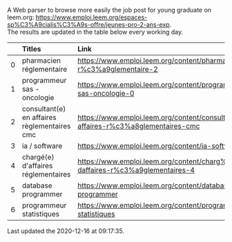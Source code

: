 A Web parser to browse more easily the job post for young graduate on leem.org: https://www.emploi.leem.org/espaces-sp%C3%A9cialis%C3%A9s-offre/jeunes-pro-2-ans-exp.  
The results are updated in the table below every working day.  


|    | Titles                                       | Link                                                                                |   Department |   Consulted |
|---:|:---------------------------------------------|:------------------------------------------------------------------------------------|-------------:|------------:|
|  0 | pharmacien réglementaire                     | https://www.emploi.leem.org/content/pharmacien-r%c3%a9glementaire-2                 |           75 |         689 |
|  1 | programmeur sas - oncologie                  | https://www.emploi.leem.org/content/programmeur-sas-oncologie-0                     |           75 |         617 |
|  2 | consultant(e) en affaires règlementaires cmc | https://www.emploi.leem.org/content/consultante-en-affaires-r%c3%a8glementaires-cmc |           75 |         195 |
|  3 | ia / software                                | https://www.emploi.leem.org/content/ia-software                                     |           75 |         818 |
|  4 | chargé(e) d'affaires réglementaires          | https://www.emploi.leem.org/content/charg%c3%a9e-daffaires-r%c3%a9glementaires-4    |           92 |         322 |
|  5 | database programmer                          | https://www.emploi.leem.org/content/database-programmer                             |           92 |        2249 |
|  6 | programmeur statistiques                     | https://www.emploi.leem.org/content/programmeur-statistiques                        |           92 |        2568 |
  
Last updated the 2020-12-16 at 09:17:35.
